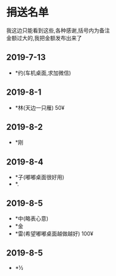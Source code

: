 # 捐送名单

我这边只能看到这些,各种感谢,括号内为备注<br>
金额过大的,我把金额发布出来了

## 2019-7-13

- \*约(车机桌面,求加微信)

## 2019-8-1

- \*林(天边一只雁) 50¥

## 2019-8-2

- \*刚

## 2019-8-4

- \*子(嘟嘟桌面很好用)
- \*.

## 2019-8-5

- \*中(略表心意)
- \*金
- \*雷(希望嘟嘟桌面越做越好) 100¥

## 2019-8-5

- \*½

